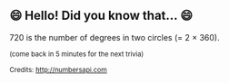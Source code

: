 ## 😄 Hello! Did you know that... 😄
720 is the number of degrees in two circles (= 2 × 360).

<sup>(come back in 5 minutes for the next trivia)</sup>


<sup>Credits: http://numbersapi.com</sup>
